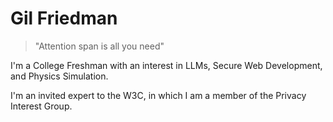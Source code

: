 # Gil Friedman
> "Attention span is all you need"

I'm a College Freshman with an interest in LLMs, Secure Web Development, and Physics Simulation. 

I'm  an invited expert to the W3C, in which I am a member of the Privacy Interest Group.

